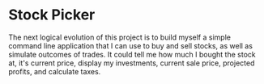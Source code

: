# Stock Picker

The next logical evolution of this project is to build myself a 
simple command line application that I can use to buy and sell 
stocks, as well as simulate outcomes of trades. It could tell me
how much I bought the stock at, it's current price, display my
investments, current sale price, projected profits, and calculate
taxes.

